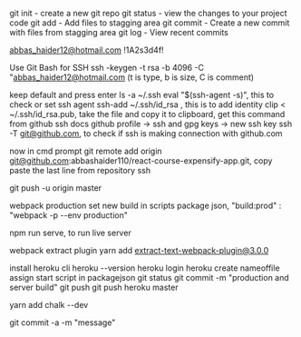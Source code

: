 git init - create a new git repo
git status - view the changes to your project code
git add - Add files to stagging area
git commit - Create a new commit with files from stagging area
git log - View recent commits

abbas_haider12@hotmail.com
!1A2s3d4f!

Use Git Bash for SSH
ssh -keygen -t rsa -b 4096 -C "abbas_haider12@hotmail.com (t is type, b is size, C is comment)

keep default and press enter
ls -a ~/.ssh
eval "$(ssh-agent -s)", this to check or set ssh agent
ssh-add ~/.ssh/id_rsa , this is to add identity
clip < ~/.ssh/id_rsa.pub, take the file and copy it to clipboard, get this command from github ssh docs 
github profile -> ssh and gpg keys -> new ssh key
ssh -T git@github.com, to check if ssh is making connection with github.com

now in cmd prompt
git remote add origin git@github.com:abbashaider110/react-course-expensify-app.git, copy paste the last line from repository ssh

git push -u origin master

webpack production
set new build in scripts package json, "build:prod" : "webpack -p --env production"

npm run serve, to run live server

webpack extract plugin
    yarn add extract-text-webpack-plugin@3.0.0

install heroku cli
heroku --version
heroku login
heroku create nameoffile
assign start script in packagejson
git status
git commit -m "production and server build"
git push
git push heroku master 


yarn add chalk --dev


git commit -a -m "message"
